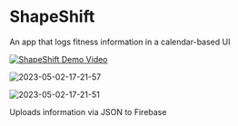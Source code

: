 # ShapeShift
An app that logs fitness information in a calendar-based UI

[![ShapeShift Demo Video](https://user-images.githubusercontent.com/66183008/235789253-69ecc477-1eab-45e0-90af-d66af402198a.png)](https://www.youtube.com/watch?v=jkLhq6_A8HM "ShapeShift")

![2023-05-02-17-21-57](https://user-images.githubusercontent.com/66183008/235789285-024e5d7a-f09f-40a0-b3c3-567b14b84466.png)

![2023-05-02-17-21-51](https://user-images.githubusercontent.com/66183008/235789311-8aeb0442-9883-4c74-a2df-dfb42e6d53a2.png)

Uploads information via JSON to Firebase
